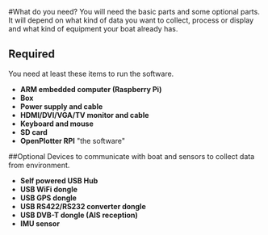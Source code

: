 #What do you need?
You will need the basic parts and some optional parts. It will depend on what kind of data you want to collect, process or display and what kind of equipment your boat already has.
## Required
You need at least these items to run the software.
* **ARM embedded computer (Raspberry Pi)**
* **Box**
* **Power supply and cable**
* **HDMI/DVI/VGA/TV monitor and cable**
* **Keyboard and mouse**
* **SD card**
* **OpenPlotter RPI** "the software"

##Optional
Devices to communicate with boat and sensors to collect data from environment.
* **Self powered USB Hub**
* **USB WiFi dongle**
* **USB GPS dongle**
* **USB RS422/RS232 converter dongle**
* **USB DVB-T dongle (AIS reception)**
* **IMU sensor**